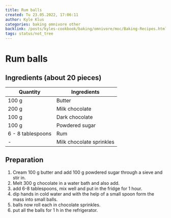 ```yaml
---
title: Rum balls
created: Tu 23.05.2022, 17:06:11
author: Kyle Klus
categories: baking omnivore other
backlink: /posts/kyles-cookbook/baking/omnivore/moc/Baking-Recipes.html
tags: status/not_tree
---
```


# Rum balls

## Ingredients (about 20 pieces)

| Quantity | Ingredients |
| ---------------- | ------------------------ |
| 100 g | Butter |
| 200 g | Milk chocolate |
| 100 g | Dark chocolate |
| 100 g | Powdered sugar |
| 6 - 8 tablespoons | Rum |
| - | Milk chocolate sprinkles |

## Preparation

1. Cream 100 g butter and add 100 g powdered sugar through a sieve and stir in.
2. Melt 300 g chocolate in a water bath and also add.
3. add 6-8 tablespoons, mix well and put in the fridge for 1 hour.
4. dip hands in cold water and with the help of a small spoon form the mass into small balls.
5. balls now roll each in chocolate sprinkles.
6. put all the balls for 1 h in the refrigerator.
